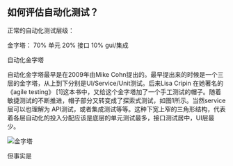 ##  如何评估自动化测试？

正常的自动化测试层级：

金字塔：  70% 单元  20% 接口  10% gui/集成

自动化金字塔

自动化金字塔最早是在2009年由Mike Cohn提出的。最早提出来的时候是一个三层的金字塔，从上到下分别是UI/Service/Unit测试。后来Lisa Cripin 在她著名的《agile testing》 [1]这本书中，又给这个金字塔加了一个手工测试的帽子。随着敏捷测试的不断推进，帽子部分又转变成了探索式测试，如图1所示。当然service层可以也理解为 API测试，或者集成测试等等。这种下宽上窄的三角形结构，代表着各层自动化的投入分配应该是底层的单元测试最多，接口测试居中，UI层最少。



![金字塔](https://github.com/PeterXiao/blog/blob/master/2019/3/files/images/auto.jpg)

但事实是








  
